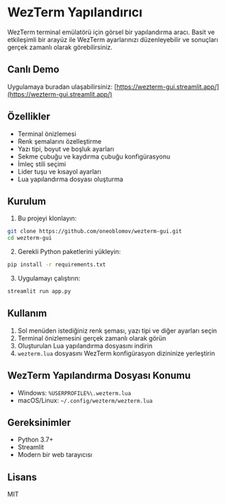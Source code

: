 # WezTerm Yapılandırıcı

WezTerm terminal emülatörü için görsel bir yapılandırma aracı. Basit ve etkileşimli bir arayüz ile WezTerm ayarlarınızı düzenleyebilir ve sonuçları gerçek zamanlı olarak görebilirsiniz.

## Canlı Demo

Uygulamaya buradan ulaşabilirsiniz: [https://wezterm-gui.streamlit.app/](https://wezterm-gui.streamlit.app/)

## Özellikler

- Terminal önizlemesi
- Renk şemalarını özelleştirme
- Yazı tipi, boyut ve boşluk ayarları
- Sekme çubuğu ve kaydırma çubuğu konfigürasyonu
- İmleç stili seçimi
- Lider tuşu ve kısayol ayarları
- Lua yapılandırma dosyası oluşturma

## Kurulum

1. Bu projeyi klonlayın:

```bash
git clone https://github.com/oneoblomov/wezterm-gui.git
cd wezterm-gui
```

2. Gerekli Python paketlerini yükleyin:

```bash
pip install -r requirements.txt
```

3. Uygulamayı çalıştırın:

```bash
streamlit run app.py
```

## Kullanım

1. Sol menüden istediğiniz renk şeması, yazı tipi ve diğer ayarları seçin
2. Terminal önizlemesini gerçek zamanlı olarak görün
3. Oluşturulan Lua yapılandırma dosyasını indirin
4. `wezterm.lua` dosyasını WezTerm konfigürasyon dizininize yerleştirin

## WezTerm Yapılandırma Dosyası Konumu

- Windows: `%USERPROFILE%\.wezterm.lua`
- macOS/Linux: `~/.config/wezterm/wezterm.lua`

## Gereksinimler

- Python 3.7+
- Streamlit
- Modern bir web tarayıcısı

## Lisans

MIT
